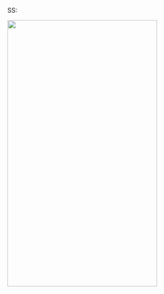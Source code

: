 
SS:

<img src="https://user-images.githubusercontent.com/102072945/214600751-f6bbe8fe-a0f8-4bce-b9a0-ef755d3696ad.png" height="600" width="337" />
